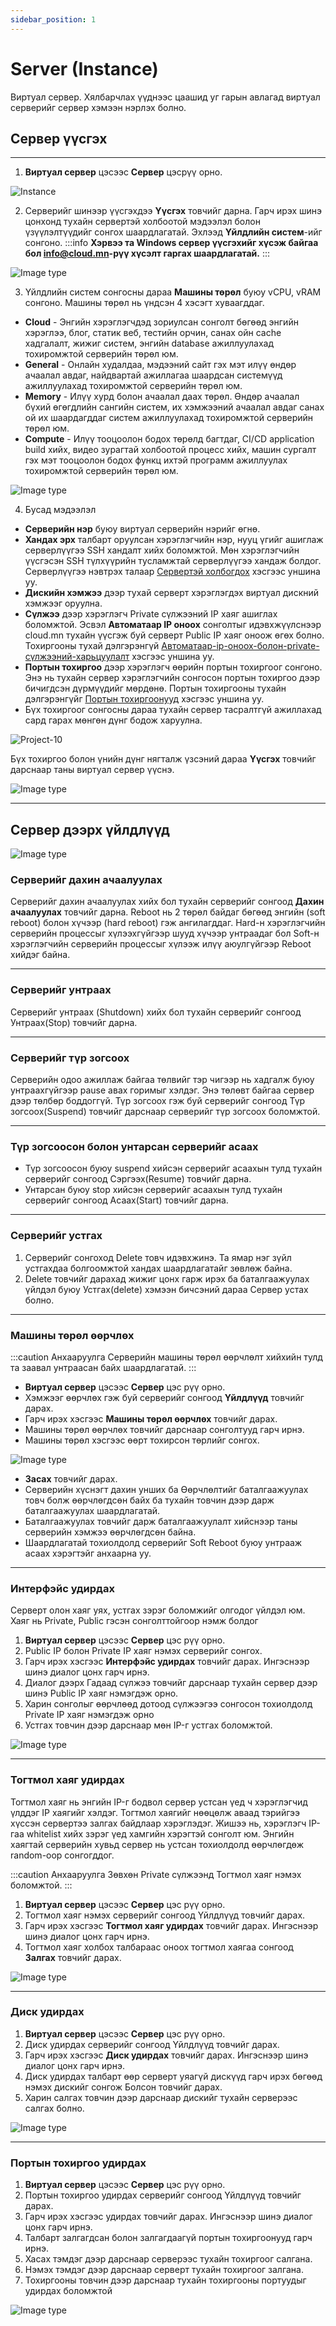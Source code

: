 ```yaml
---
sidebar_position: 1
---
```


# Server (Instance)

Виртуал сервер. Хялбарчлах үүднээс цаашид уг гарын авлагад виртуал серверийг сервер хэмээн нэрлэх болно.

## Сервер үүсгэх

<hr></hr>

1. **Виртуал сервер** цэсээс **Сервер** цэсрүү орно.

![Instance](./img/instance/en-Instance-list.png)

2. Серверийг шинээр үүсгэхдээ **Үүсгэх** товчийг дарна. Гарч ирэх шинэ цонхонд тухайн сервертэй холбоотой мэдээлэл болон үзүүлэлтүүдийг сонгох шаардлагатай. Эхлээд **Үйлдлийн систем**-ийг сонгоно. 
:::info 
**Хэрвээ та Windows сервер үүсгэхийг хүсэж байгаа бол <a href='mailto:info@cloud.mn'>info@cloud.mn</a>-рүү хүсэлт гаргах шаардлагатай.**
:::

![Image type](./img/instance/en-Image-list.png)

3. Үйлдлийн систем сонгосны дараа **Машины төрөл** буюу vCPU, vRAM сонгоно. Машины төрөл нь үндсэн 4 хэсэгт хуваагддаг.

- **Cloud** - Энгийн хэрэглэгчдэд зориулсан сонголт бөгөөд энгийн хэрэглээ, блог, статик веб, тестийн орчин, санах  ойн cache хадгалалт, жижиг систем, энгийн database ажиллуулахад тохиромжтой серверийн төрөл юм.
- **General** - Онлайн худалдаа, мэдээний сайт гэх мэт илүү өндөр ачаалал авдаг, найдвартай ажиллагаа шаардсан системүүд ажиллуулахад тохиромжтой серверийн төрөл юм.
- **Memory** - Илүү хурд болон ачаалал даах төрөл. Өндөр ачаалал бүхий өгөгдлийн сангийн систем, их хэмжээний ачаалал авдаг санах ой их шаардагддаг систем ажиллуулахад тохиромжтой серверийн төрөл юм.
- **Compute** - Илүү тооцоолон бодох төрөлд багтдаг, CI/CD application build хийх, видео зурагтай холбоотой процесс хийх, машин сургалт гэх мэт тооцоолон бодох функц ихтэй программ ажиллуулах тохиромжтой серверийн төрөл юм.

![Image type](./img/instance/en-Flavor-list.png)

4. Бусад мэдээлэл

- **Серверийн нэр** буюу виртуал серверийн нэрийг өгнө.
- **Хандах эрх** талбарт оруулсан хэрэглэгчийн нэр, нууц үгийг ашиглаж серверлүүгээ SSH хандалт хийх боломжтой. Мөн хэрэглэгчийн үүсгэсэн SSH түлхүүрийн тусламжтай серверлүүгээ хандаж болдог. Серверлүүгээ нэвтрэх талаар <a href="/userguide/connect-to-instance">Сервертэй холбогдох</a> хэсгээс уншина уу.
- **Дискийн хэмжээ** дээр тухай серверт хэрэглэгдэх виртуал дискний хэмжээг оруулна.
- **Сүлжээ** дээр хэрэглэгч Private сүлжээний IP хаяг ашиглах боломжтой. Эсвэл **Автоматаар IP оноох** сонголтыг идэвхжүүлснээр cloud.mn тухайн үүсгэж буй серверт Public IP хаяг оноож өгөх болно. Тохиргооны тухай дэлгэрэнгүй <a href="/userguide/network#автоматаар-ip-оноох-болон-private-сүлжээний-харьцуулалт">Автоматаар-ip-оноох-болон-private-сүлжээний-харьцуулалт</a> хэсгээс уншина уу.
- **Портын тохиргоо** дээр хэрэглэгч өөрийн портын тохиргоог сонгоно. Энэ нь тухайн сервер хэрэглэгчийн сонгосон портын тохиргоо дээр бичигдсэн дүрмүүдийг мөрдөнө. Портын тохиргооны тухайн дэлгэрэнгүйг <a href="/userguide/security">Портын тохиргоонууд</a> хэсгээс уншина уу.
- Бүх тохиргоог сонгосны дараа тухайн сервер тасралтгүй ажиллахад сард гарах мөнгөн дүнг бодож харуулна.

![Project-10](./img/instance/en-Amount.png)

Бүх тохиргоо болон үнийн дүнг нягталж үзсэний дараа **Үүсгэх** товчийг дарснаар таны виртуал сервер үүснэ.

![Image type](./img/instance/en-Instance-Create-Confirm.png)


<hr></hr>

## Сервер дээрх үйлдлүүд

  ![Image type](./img/instance/en-Instance-actions.png)

### Серверийг дахин ачаалуулах

Серверийг дахин ачаалуулах хийх бол тухайн серверийг сонгоод **Дахин ачаалуулах** товчийг дарна. Reboot нь 2 төрөл байдаг бөгөөд энгийн (soft reboot) болон хүчээр (hard reboot) гэж ангилагддаг. Hard-н хэрэглэгчийн серверийн процессыг хүлээхгүйгээр шууд хүчээр унтраадаг бол Soft-н хэрэглэгчийн серверийн процессыг хүлээж илүү аюулгүйгээр Reboot хийдэг байна.

<hr></hr>

### Серверийг унтраах 

Серверийг унтраах (Shutdown) хийх бол тухайн серверийг сонгоод Унтраах(Stop) товчийг дарна.

<hr></hr>

### Серверийг түр зогсоох 

Серверийн одоо ажиллаж байгаа төлвийг тэр чигээр нь хадгалж буюу унтраахгүйгээр pause авах горимыг хэлдэг. Энэ төлөвт байгаа сервер дээр төлбөр боддоггүй. Түр зогсоох гэж буй серверийг сонгоод Түр зогсоох(Suspend) товчийг дарснаар серверийг түр зогсоох боломжтой.

<hr></hr>

### Түр зогсоосон болон унтарсан серверийг асаах 

- Түр зогсоосон буюу suspend хийсэн серверийг асаахын тулд тухайн серверийг сонгоод Сэргээх(Resume) товчийг дарна.
- Унтарсан буюу stop хийсэн серверийг асаахын тулд тухайн серверийг сонгоод Асаах(Start) товчийг дарна.

<hr></hr>

### Серверийг устгах 

1. Серверийг сонгоход Delete товч идэвхжинэ. Та ямар нэг зүйл устгахдаа болгоомжтой хандах шаардлагатайг зөвлөж байна.
2. Delete товчийг дарахад жижиг цонх гарж ирэх ба баталгаажуулах үйлдэл буюу Устгах(delete) хэмээн бичсэний дараа Сервер устах болно.

<hr></hr>

### Машины төрөл өөрчлөх 

:::caution Анхааруулга 
Серверийн машины төрөл өөрчлөлт хийхийн тулд та заавал унтраасан байх шаардлагатай.
:::

<ul>
  <li><b>Виртуал сервер</b> цэсээс <b>Сервер</b> цэс рүү орно.</li>
  <li>Хэмжээг өөрчлөх гэж буй серверийг сонгоод <b>Үйлдлүүд</b> товчийг дарах.</li>
  <li>Гарч ирэх хэсгээс <b>Машины төрөл өөрчлөх</b> товчийг дарах.</li>
  <li>Машины төрөл өөрчлөх товчийг дарснаар сонголтууд гарч ирнэ.</li>
  <li>Машины төрөл хэсгээс өөрт тохирсон төрлийг сонгох.</li>
</ul>

  ![Image type](./img/instance/en-Instance-resize.png)

<ul>
  <li><b>Засах</b> товчийг дарах.</li>
  <li>Серверийн хүснэгт дахин унших ба Өөрчлөлтийг баталгаажуулах товч болж өөрчлөгдсөн байх ба тухайн товчин дээр дарж баталгаажуулах шаардлагатай.</li>
  <li>Баталгаажуулах товчийг дарж баталгаажуулалт хийснээр таны серверийн хэмжээ өөрчлөгдсөн байна.</li>
  <li>Шаардлагатай тохиолдолд серверийг Soft Reboot буюу унтрааж асаах хэрэгтэйг анхаарна уу.</li>
</ul>

<hr></hr>

### Интерфэйс удирдах

Серверт олон хаяг уях, устгах зэрэг боломжийг олгодог үйлдэл юм. Хаяг нь Private, Public гэсэн сонголттойгоор нэмж болдог

<ol>
  <li><b>Виртуал сервер</b> цэсээс <b>Сервер</b> цэс рүү орно.</li>
  <li>Public IP болон Private IP хаяг нэмэх серверийг сонгох.</li>
  <li>Гарч ирэх хэсгээс <b>Интерфэйс удирдах</b> товчийг дарах. Ингэснээр шинэ диалог цонх гарч ирнэ.</li>
  <li>Диалог дээрх Гадаад сүлжээ товчийг дарснаар тухайн сервер дээр шинэ Public IP хаяг нэмэгдэж орно.</li>
  <li>Харин сонголыг өөрчлөөд дотоод сүлжээгээ сонгосон тохиолдолд Private IP хаяг нэмэгдэж орно</li>
  <li>Устгах товчин дээр дарснаар мөн IP-г устгах боломжтой.</li>
</ol>

  ![Image type](./img/instance/en-Instance-interface.png)

<hr></hr>

### Тогтмол хаяг удирдах

Тогтмол хаяг нь энгийн IP-г бодвол сервер устсан үед ч хэрэглэгчид үлддэг IP хаягийг хэлдэг. Тогтмол хаягийг нөөцөлж аваад тэрийгээ хүссэн сервертээ залгах байдлаар хэрэглэдэг. Жишээ нь, хэрэглэгч IP-гаа whitelist хийх зэрэг үед хамгийн хэрэгтэй сонголт юм. Энгийн хаягтай серверийн хувьд сервер нь устсан тохиолдолд өөрчлөгдөж random-оор сонгогддог.

:::caution Анхааруулга
Зөвхөн Private сүлжээнд Тогтмол хаяг нэмэх боломжтой. 
:::

<ol>
  <li><b>Виртуал сервер</b> цэсээс <b>Сервер</b> цэс рүү орно.</li>
  <li>Тогтмол хаяг нэмэх серверийг сонгоод Үйлдлүүд товчийг дарах.</li>
  <li>Гарч ирэх хэсгээс <b>Тогтмол хаяг удирдах</b> товчийг дарах. Ингэснээр шинэ диалог цонх гарч ирнэ.</li>
  <li>Тогтмол хаяг холбох талбараас оноох тогтмол хаягаа сонгоод <b>Залгах</b> товчийг дарах.</li>
</ol>

  ![Image type](./img/instance/en-Instance-associate.png)

<hr></hr>

### Диск удирдах 

<ol>
  <li><b>Виртуал сервер</b> цэсээс <b>Сервер</b> цэс рүү орно.</li>
  <li>Диск удирдах серверийг сонгоод Үйлдлүүд товчийг дарах.</li>
  <li>Гарч ирэх хэсгээс <b>Диск удирдах</b> товчийг дарах. Ингэснээр шинэ диалог цонх гарч ирнэ.</li>
  <li>Диск удирдах талбарт өөр серверт уяагүй дискүүд гарч ирэх бөгөөд нэмэх дискийг сонгож Болсон товчийг дарах.</li>
  <li>Харин салгах товчин дээр дарснаар дискийг тухайн серверээс салгах болно.</li>
</ol>

  ![Image type](./img/instance/en-Instance-volume-manage.png)

<hr></hr>

### Портын тохиргоо удирдах

<ol>
  <li><b>Виртуал сервер</b> цэсээс <b>Сервер</b> цэс рүү орно.</li>
  <li>Портын тохиргоо удирдах серверийг сонгоод Үйлдлүүд товчийг дарах.</li>
  <li>Гарч ирэх хэсгээс удирдах товчийг дарах. Ингэснээр шинэ диалог цонх гарч ирнэ.</li>
  <li>Талбарт залгагдсан болон залгагдаагүй портын тохиргоонууд гарч ирнэ.</li>
  <li>Хасах тэмдэг дээр дарснаар серверээс тухайн тохиргоог салгана.</li>
  <li>Нэмэх тэмдэг дээр дарснаар серверт тухайн тохиргоог залгана.</li>
  <li>Тохиргооны товчин дээр дарснаар тухайн тохиргооны портуудыг удирдах боломжтой</li>
</ol>

  ![Image type](./img/instance/en-Instance-sg-manage.png)
